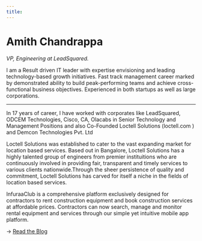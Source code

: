 ```yaml
---
title:
---
```


# Amith Chandrappa 
*VP, Engineering at LeadSquared.*

I am a Result driven IT leader with expertise envisioning and leading technology-based growth initiatives. Fast track management career marked by demonstrated ability to build peak-performing teams and achieve cross-functional business objectives. Experienced in both startups as well as large corporations.

<hr />

In 17 years of career, I have worked with corporates like LeadSquared, ODCEM Technologies, Cisco, CA, Olacabs in Senior Technology and Management Positions and also Co-Founded Loctell Solutions (loctell.com ) and Demcon Technologies Pvt. Ltd

Loctell Solutions was established to cater to the vast expanding market for location based services. Based out in Bangalore, Loctell Solutions has a highly talented group of engineers from premier instituitions who are continuously involved in providing fair, transparent and timely services to various clients nationwide.Through the sheer persistence of quality and commitment, Loctell Solutions has carved for itself a niche in the fields of location based services.

InfuraaClub is a comprehensive platform exclusively designed for contractors to rent construction equipment and book construction services at affordable prices. Contractors can now search, manage and monitor rental equipment and services through our simple yet intuitive mobile app platform.



→ [Read the Blog](/articles)
